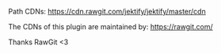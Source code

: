 Path CDNs: https://cdn.rawgit.com/jektify/jektify/master/cdn


The CDNs of this plugin are maintained by: https://rawgit.com/

Thanks RawGit <3
